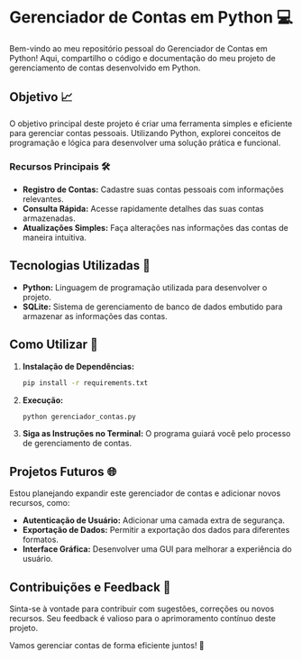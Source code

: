 # Gerenciador de Contas em Python 💻

Bem-vindo ao meu repositório pessoal do Gerenciador de Contas em Python! Aqui, compartilho o código e documentação do meu projeto de gerenciamento de contas desenvolvido em Python.

## Objetivo 📈

O objetivo principal deste projeto é criar uma ferramenta simples e eficiente para gerenciar contas pessoais. Utilizando Python, explorei conceitos de programação e lógica para desenvolver uma solução prática e funcional.

### Recursos Principais 🛠️

- **Registro de Contas:** Cadastre suas contas pessoais com informações relevantes.
- **Consulta Rápida:** Acesse rapidamente detalhes das suas contas armazenadas.
- **Atualizações Simples:** Faça alterações nas informações das contas de maneira intuitiva.

## Tecnologias Utilizadas 🐍

- **Python:** Linguagem de programação utilizada para desenvolver o projeto.
- **SQLite:** Sistema de gerenciamento de banco de dados embutido para armazenar as informações das contas.

## Como Utilizar 🚀

1. **Instalação de Dependências:**
   ```bash
   pip install -r requirements.txt
   ```

2. **Execução:**
   ```bash
   python gerenciador_contas.py
   ```

3. **Siga as Instruções no Terminal:** O programa guiará você pelo processo de gerenciamento de contas.

## Projetos Futuros 🌐

Estou planejando expandir este gerenciador de contas e adicionar novos recursos, como:

- **Autenticação de Usuário:** Adicionar uma camada extra de segurança.
- **Exportação de Dados:** Permitir a exportação dos dados para diferentes formatos.
- **Interface Gráfica:** Desenvolver uma GUI para melhorar a experiência do usuário.

## Contribuições e Feedback 🤝

Sinta-se à vontade para contribuir com sugestões, correções ou novos recursos. Seu feedback é valioso para o aprimoramento contínuo deste projeto.

Vamos gerenciar contas de forma eficiente juntos! 💼
